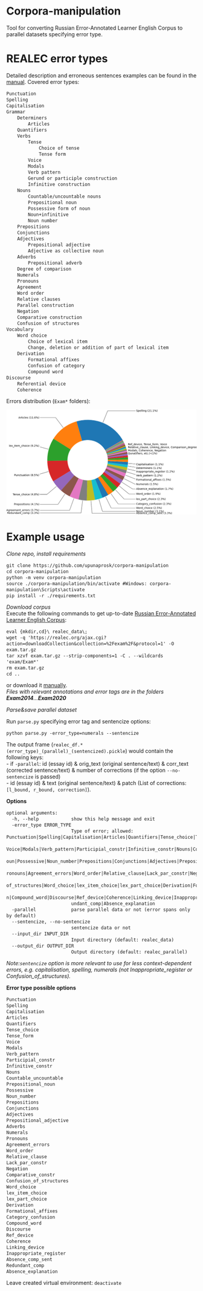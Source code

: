 # Corpora-manipulation

Tool for converting Russian Error-Annotated Learner English Corpus to parallel datasets specifying error type.

# REALEC error types

Detailed description and erroneous sentences examples can be found in the [manual](https://realec.org/REALEC_annotation_manual.pdf).
Covered error types:

	Punctuation
	Spelling
	Capitalisation
	Grammar
		Determiners
			Articles
		Quantifiers
		Verbs
			Tense
				Choice of tense
				Tense form
			Voice
			Modals
			Verb pattern
			Gerund or participle construction
			Infinitive construction
		Nouns
			Countable/uncountable nouns
			Prepositional noun
			Possessive form of noun
			Noun+infinitive
			Noun number
		Prepositions
		Conjunctions
		Adjectives
			Prepositional adjective
			Adjective as collective noun
		Adverbs
			Prepositional adverb
		Degree of comparison
		Numerals
		Pronouns
		Agreement
		Word order
		Relative clauses
		Parallel construction
		Negation
		Comparative construction
		Confusion of structures
	Vocabulary
		Word choice
			Choice of lexical item
			Change, deletion or addition of part of lexical item
		Derivation
			Formational affixes
			Confusion of category
			Compound word
	Discourse
		Referential device
		Coherence


Errors distribution (```Exam*``` folders):


![Alt text](corpus_stat.png)


# Example usage

_Clone repo, install requirements_
```
git clone https://github.com/upunaprosk/corpora-manipulation
cd corpora-manipulation
python -m venv corpora-manipulation
source ./corpora-manipulation/bin/activate #Windows: corpora-manipulation\Scripts\activate
pip install -r ./requirements.txt
```
_Download corpus_  
Execute the following commands to get up-to-date [Russian Error-Annotated Learner English Corpus](https://realec.org):
```
eval {mkdir,cd}\ realec_data\;
wget -q 'https://realec.org/ajax.cgi?action=downloadCollection&collection=%2Fexam%2F&protocol=1' -O exam.tar.gz
tar xzvf exam.tar.gz --strip-components=1 -C . --wildcards 'exam/Exam*'
rm exam.tar.gz
cd ..
```
or download it [manually](https://realec.org).   
*Files with relevant annotations and error tags are in the folders __Exam2014__...__Exam2020__*



_Parse&save parallel dataset_

Run ```parse.py``` specifying error tag and sentencize options: 
```
python parse.py -error_type=numerals --sentencize
```
The output frame (```realec_df.*(error_type)_(parallel)_(sentencized).pickle```) would contain the following keys:  
	- if ```-parallel```: id (essay id) & orig_text (original sentence/text) & corr_text (corrected sentence/text) & number of corrections (if the option ```--no-sentencize``` is passed)  
	- id (essay id) & text (original sentence/text)	& patch (List of corrections: ```[l_bound, r_bound, correction]```).   

**Options** 

```
optional arguments:
  -h, --help            show this help message and exit
  -error_type ERROR_TYPE
                        Type of error; allowed: Punctuation|Spelling|Capitalisation|Articles|Quantifiers|Tense_choice|Tense_form|
                        Voice|Modals|Verb_pattern|Participial_constr|Infinitive_constr|Nouns|Countable_uncountable|Prepositional_n
                        oun|Possessive|Noun_number|Prepositions|Conjunctions|Adjectives|Prepositional_adjective|Adverbs|Numerals|P
                        ronouns|Agreement_errors|Word_order|Relative_clause|Lack_par_constr|Negation|Comparative_constr|Confusion_
                        of_structures|Word_choice|lex_item_choice|lex_part_choice|Derivation|Formational_affixes|Category_confusio
                        n|Compound_word|Discourse|Ref_device|Coherence|Linking_device|Inappropriate_register|Absence_comp_sent|Red
                        undant_comp|Absence_explanation
  -parallel             parse parallel data or not (error spans only by default)
  --sentencize, --no-sentencize
                        sentencize data or not
  --input_dir INPUT_DIR
                        Input directory (default: realec_data)
  --output_dir OUTPUT_DIR
                        Output directory (default: realec_parallel)

```
*Note:```sentencize``` option is more relevant to use for less context-dependent errors, e.g. capitalisation, spelling, numerals (not Inappropriate_register or Confusion_of_structures).*

**Error type possible options**
```
Punctuation
Spelling
Capitalisation
Articles
Quantifiers
Tense_choice
Tense_form
Voice
Modals
Verb_pattern
Participial_constr
Infinitive_constr
Nouns
Countable_uncountable
Prepositional_noun
Possessive
Noun_number
Prepositions
Conjunctions
Adjectives
Prepositional_adjective
Adverbs
Numerals
Pronouns
Agreement_errors
Word_order
Relative_clause
Lack_par_constr
Negation
Comparative_constr
Confusion_of_structures
Word_choice
lex_item_choice
lex_part_choice
Derivation
Formational_affixes
Category_confusion
Compound_word
Discourse
Ref_device
Coherence
Linking_device
Inappropriate_register
Absence_comp_sent
Redundant_comp
Absence_explanation
```

Leave created virtual environment: ```deactivate```
